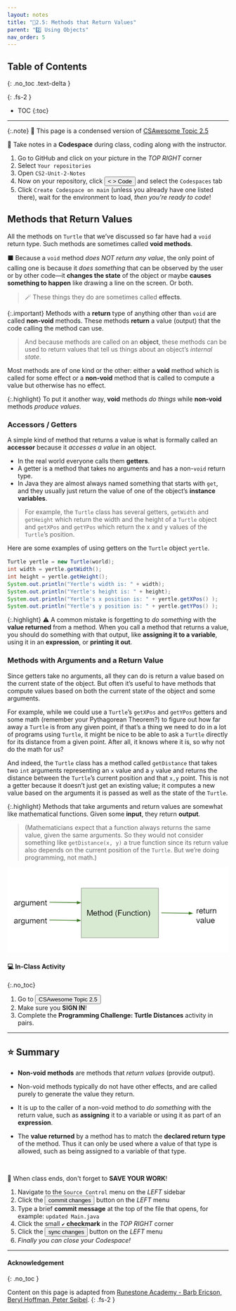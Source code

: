 ```yaml
---
layout: notes
title: "📓2.5: Methods that Return Values" 
parent: "2️⃣ Using Objects"
nav_order: 5
---
```


## Table of Contents
{: .no_toc .text-delta }

{: .fs-2 }
- TOC
{:toc}

---

{:.note}
📖 This page is a condensed version of [CSAwesome Topic 2.5](https://runestone.academy/ns/books/published/csawesome/Unit2-Using-Objects/topic-2-5-methods-return.html?mode=browsing) 

<div class="setup" markdown="block">

📝 Take notes in a **Codespace** during class, coding along with the instructor.

1. Go to GitHub and click on your picture in the _TOP RIGHT_ corner
2. Select `Your repositories`
3. Open `CS2-Unit-2-Notes`
5. Now on your repository, click <button type="button" name="button" class="btn btn-green"> < > Code </button> and select the `Codespaces` tab
6. Click `Create Codespace on main` (unless you already have one listed there), wait for the environment to load, _then you're ready to code_!

</div>

## Methods that Return Values

All the methods on ``Turtle`` that we’ve discussed so far have had a ``void``
return type. Such methods are sometimes called **void methods**. 

⬛️ Because a ``void`` method _does NOT return any value_, the only point of calling one is
because it *does something* that can be observed by the user or by other code—it
**changes the state** of the object or maybe **causes something to happen** like drawing
a line on the screen. Or both. 
> 🪄 These things they do are sometimes called **effects**.

{:.important}
Methods with a **return** type of anything other than ``void`` are called **non-void** methods. These methods **return** a value (output) that the code
calling the method can use. 
> And because methods are called on an **object**, these methods can be used to return values that tell us things about an object’s
_internal state_.

Most methods are of one kind or the other: either a **void** method which is called for some effect or a **non-void** method that is called to compute a value
but otherwise has no effect. 

{:.highlight}
To put it another way, **void** methods *do things* while **non-void** methods *produce values*.

### Accessors / Getters

A simple kind of method that returns a value is what is formally called an
**accessor** because it _accesses a value_ in an object. 
* In the real world everyone calls them **getters**.
* A getter is a method that takes no arguments and has a non-``void`` return type.
* In Java they are almost always named something that starts with ``get``, and they usually just return the value of one
of the object’s **instance variables**. 
> For example, the ``Turtle`` class has several getters, ``getWidth`` and ``getHeight`` which return the width and the height of a ``Turtle`` object and ``getXPos`` and ``getYPos`` which return the x and y values of the `Turtle`’s position.

Here are some examples of using getters on the ``Turtle`` object ``yertle``.

```java
Turtle yertle = new Turtle(world);
int width = yertle.getWidth();
int height = yertle.getHeight();
System.out.println("Yertle's width is: " + width);
System.out.println("Yertle's height is: " + height);
System.out.println("Yertle's x position is: " + yertle.getXPos() );
System.out.println("Yertle's y position is: " + yertle.getYPos() );
```

{:.highlight}
⚠️ A common mistake is forgetting to _do something_ with the **value returned** from a method. When you call a method that returns a value, you should do something with that output, like **assigning it to a variable**, using it in an **expression**, or **printing it out**.

### Methods with Arguments and a Return Value

Since getters take no arguments, all they can do is return a value based on the current state of the object. But often it’s useful to have methods that compute values based on both the current state of the object and some arguments.

For example, while we could use a ``Turtle``’s ``getXPos`` and ``getYPos``
getters and some math (remember your Pythagorean Theorem?) to figure out how far
away a ``Turtle`` is from any given point, if that’s a thing we need to do in
a lot of programs using ``Turtle``, it might be nice to be able to ask a
``Turtle`` directly for its distance from a given point. After all, it knows
where it is, so why not do the math for us?

And indeed, the ``Turtle`` class has a method called ``getDistance`` that takes
two ``int`` arguments representing an `x` value and a `y` value and returns the
distance between the ``Turtle``’s current position and that `x,y` point. This
is not a getter because it doesn’t just get an existing value; it computes a new
value based on the arguments it is passed as well as the state of the ``Turtle``.

{:.highlight}
Methods that take arguments and return values are somewhat like mathematical functions. Given some **input**, they return **output**. 

> (Mathematicians expect that a function always returns the same value, given the same arguments. So they would not consider something like ``getDistance(x, y)`` a true function since its return value also depends on the current position of the ``Turtle``. But we’re doing programming, not math.)

![image](figures/function.png)


#### 💻 In-Class Activity
{:.no_toc}

<div class="task" markdown="block">

1. Go to <a href="https://runestone.academy/ns/books/published/csawesome/Unit2-Using-Objects/topic-2-5-methods-return.html?mode=browsing"><button type="button" name="button" class="btn">CSAwesome Topic 2.5</button></a> 
2. Make sure you **SIGN IN**!
3. Complete the **Programming Challenge: Turtle Distances** activity in pairs.

</div>

---

## ⭐️ Summary

- **Non-void methods** are methods that _return values_ (provide output).

- Non-void methods typically do not have other effects, and are called purely to generate the
  value they return.

- It is up to the caller of a non-void method to _do something_ with the return
  value, such as **assigning** it to a variable or using it as part of an
  **expression**.

- The **value returned** by a method has to match the **declared return type** of the
  method. Thus it can only be used where a value of that type is allowed, such
  as being assigned to a variable of that type. 

<br>

<div class="warn" markdown="block">

🛑 When class ends, don't forget to **SAVE YOUR WORK**!

1. Navigate to the `Source Control` menu on the _LEFT_ sidebar
2. Click the <button type="button" name="button" class="btn btn-green">commit changes</button> button on the _LEFT_ menu
3. Type a brief **commit message** at the top of the file that opens, for example: `updated Main.java`
4. Click the small `✔️` **checkmark** in the _TOP RIGHT_ corner
5. Click the <button type="button" name="button" class="btn btn-green">sync changes</button> button on the _LEFT_ menu
6. _Finally you can close your Codespace!_

</div>

---

#### Acknowledgement
{: .no_toc }

Content on this page is adapted from [Runestone Academy - Barb Ericson, Beryl Hoffman, Peter Seibel](https://runestone.academy/ns/books/published/csawesome/index.html?mode=browsing).
{: .fs-2 }
